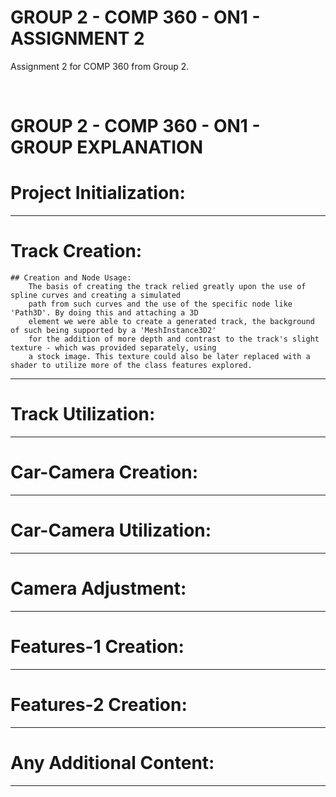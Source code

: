 # GROUP 2 - COMP 360 - ON1 - ASSIGNMENT 2
Assignment 2 for COMP 360 from Group 2.

<br>

# GROUP 2 - COMP 360 - ON1 - GROUP EXPLANATION

# Project Initialization: 

---------------------------------------------------------
# Track Creation:
	## Creation and Node Usage:
		The basis of creating the track relied greatly upon the use of spline curves and creating a simulated
		path from such curves and the use of the specific node like 'Path3D'. By doing this and attaching a 3D 
		element we were able to create a generated track, the background of such being supported by a 'MeshInstance3D2'
		for the addition of more depth and contrast to the track's slight texture - which was provided separately, using
		a stock image. This texture could also be later replaced with a shader to utilize more of the class features explored.
---------------------------------------------------------
# Track Utilization:

---------------------------------------------------------
# Car-Camera Creation:

---------------------------------------------------------
# Car-Camera Utilization:

---------------------------------------------------------
# Camera Adjustment:

---------------------------------------------------------
# Features-1 Creation:

---------------------------------------------------------
# Features-2 Creation:

---------------------------------------------------------
# Any Additional Content:

---------------------------------------------------------
